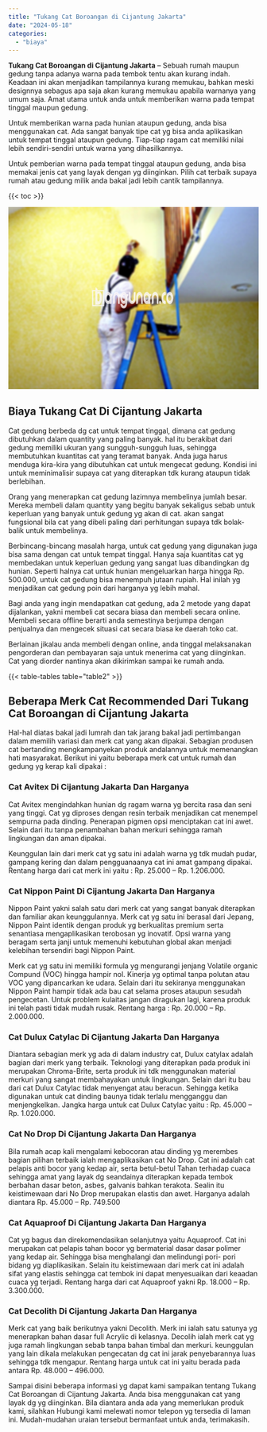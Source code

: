 ```yaml
---
title: "Tukang Cat Boroangan di Cijantung Jakarta"
date: "2024-05-18"
categories: 
  - "biaya"
---
```


**Tukang Cat Boroangan di Cijantung Jakarta** – Sebuah rumah maupun gedung tanpa adanya warna pada tembok tentu akan kurang indah. Keadaan ini akan menjadikan tampilannya kurang memukau, bahkan meski designnya sebagus apa saja akan kurang memukau apabila warnanya yang umum saja. Amat utama untuk anda untuk memberikan warna pada tempat tinggal maupun gedung.

Untuk memberikan warna pada hunian ataupun gedung, anda bisa menggunakan cat. Ada sangat banyak tipe cat yg bisa anda aplikasikan untuk tempat tinggal ataupun gedung. Tiap-tiap ragam cat memiliki nilai lebih sendiri-sendiri untuk warna yang dihasilkannya.

Untuk pemberian warna pada tempat tinggal ataupun gedung, anda bisa memakai jenis cat yang layak dengan yg diinginkan. Pilih cat terbaik supaya rumah atau gedung milik anda bakal jadi lebih cantik tampilannya.

{{< toc >}}

![Tukang Cat Boroangan di Cijantung Jakarta](/images/jasa-cat-murah25.png)

## Biaya Tukang Cat Di Cijantung Jakarta

Cat gedung berbeda dg cat untuk tempat tinggal, dimana cat gedung dibutuhkan dalam quantity yang paling banyak. hal itu berakibat dari gedung memiliki ukuran yang sungguh-sungguh luas, sehingga membutuhkan kuantitas cat yang teramat banyak. Anda juga harus menduga kira-kira yang dibutuhkan cat untuk mengecat gedung. Kondisi ini untuk meminimalisir supaya cat yang diterapkan tdk kurang ataupun tidak berlebihan.

Orang yang menerapkan cat gedung lazimnya membelinya jumlah besar. Mereka membeli dalam quantity yang begitu banyak sekaligus sebab untuk keperluan yang banyak untuk gedung yg akan di cat. akan sangat fungsional bila cat yang dibeli paling dari perhitungan supaya tdk bolak-balik untuk membelinya.

Berbincang-bincang masalah harga, untuk cat gedung yang digunakan juga bisa sama dengan cat untuk tempat tinggal. Hanya saja kuantitas cat yg membedakan untuk keperluan gedung yang sangat luas dibandingkan dg hunian. Seperti halnya cat untuk hunian mengeluarkan harga hingga Rp. 500.000, untuk cat gedung bisa menempuh jutaan rupiah. Hal inilah yg menjadikan cat gedung poin dari harganya yg lebih mahal.

Bagi anda yang ingin mendapatkan cat gedung, ada 2 metode yang dapat dijalankan, yakni membeli cat secara biasa dan membeli secara online. Membeli secara offline berarti anda semestinya berjumpa dengan penjualnya dan mengecek situasi cat secara biasa ke daerah toko cat.

Berlainan jikalau anda membeli dengan online, anda tinggal melaksanakan pengorderan dan pembayaran saja untuk menerima cat yang diinginkan. Cat yang diorder nantinya akan dikirimkan sampai ke rumah anda.

{{< table-tables table="table2" >}}

## Beberapa Merk Cat Recommended Dari Tukang Cat Boroangan di Cijantung Jakarta

Hal-hal diatas bakal jadi lumrah dan tak jarang bakal jadi pertimbangan dalam memilih variasi dan merk cat yang akan dipakai. Sebagian produsen cat bertanding mengkampanyekan produk andalannya untuk memenangkan hati masyarakat. Berikut ini yaitu beberapa merk cat untuk rumah dan gedung yg kerap kali dipakai :

### Cat Avitex Di Cijantung Jakarta Dan Harganya

Cat Avitex mengindahkan hunian dg ragam warna yg bercita rasa dan seni yang tinggi. Cat yg diproses dengan resin terbaik menjadikan cat menempel sempurna pada dinding. Penerapan pigmen opsi menciptakan cat ini awet. Selain dari itu tanpa penambahan bahan merkuri sehingga ramah lingkungan dan aman dipakai.

Keunggulan lain dari merk cat yg satu ini adalah warna yg tdk mudah pudar, gampang kering dan dalam pengguanaanya cat ini amat gampang dipakai. Rentang harga dari cat merk ini yaitu : Rp. 25.000 – Rp. 1.206.000.

### Cat Nippon Paint Di Cijantung Jakarta Dan Harganya

Nippon Paint yakni salah satu dari merk cat yang sangat banyak diterapkan dan familiar akan keunggulannya. Merk cat yg satu ini berasal dari Jepang, Nippon Paint identik dengan produk yg berkualitas premium serta senantiasa mengaplikasikan terobosan yg inovatif. Opsi warna yang beragam serta janji untuk memenuhi kebutuhan global akan menjadi kelebihan tersendiri bagi Nippon Paint.

Merk cat yg satu ini memiliki formula yg mengurangi jenjang Volatile organic Compund (VOC) hingga hampir nol. Kinerja yg optimal tanpa polutan atau VOC yang dipancarkan ke udara. Selain dari itu sekiranya menggunakan Nippon Paint hampir tidak ada bau cat selama proses ataupun sesudah pengecetan. Untuk problem kulaitas jangan diragukan lagi, karena produk ini telah pasti tidak mudah rusak. Rentang harga : Rp. 20.000 – Rp. 2.000.000.

### Cat Dulux Catylac Di Cijantung Jakarta Dan Harganya

Diantara sebagian merk yg ada di dalam industry cat, Dulux catylax adalah bagian dari merk yang terbaik. Teknologi yang diterapkan pada produk ini merupakan Chroma-Brite, serta produk ini tdk menggunakan material merkuri yang sangat membahayakan untuk lingkungan. Selain dari itu bau dari cat Dulux Catylac tidak menyengat atau beracun. Sehingga ketika digunakan untuk cat dinding baunya tidak terlalu mengganggu dan menjengkelkan. Jangka harga untuk cat Dulux Catylac yaitu : Rp. 45.000 – Rp. 1.020.000.

### Cat No Drop Di Cijantung Jakarta Dan Harganya

Bila rumah acap kali mengalami kebocoran atau dinding yg merembes bagian pilihan terbaik ialah mengaplikasikan cat No Drop. Cat ini adalah cat pelapis anti bocor yang kedap air, serta betul-betul Tahan terhadap cuaca sehingga amat yang layak dg seandainya diterapkan kepada tembok berbahan dasar beton, asbes, galvanis bahkan terakota. Sealin itu keistimewaan dari No Drop merupakan elastis dan awet. Harganya adalah diantara Rp. 45.000 – Rp. 749.500

### Cat Aquaproof Di Cijantung Jakarta Dan Harganya

Cat yg bagus dan direkomendasikan selanjutnya yaitu Aquaproof. Cat ini merupakan cat pelapis tahan bocor yg bermaterial dasar dasar polimer yang kedap air. Sehingga bisa menghalangi dan melindungi pori- pori bidang yg diaplikasikan. Selain itu keistimewaan dari merk cat ini adalah sifat yang elastis sehingga cat tembok ini dapat menyesuaikan dari keaadan cuaca yg terjadi. Rentang harga dari cat Aquaproof yakni Rp. 18.000 – Rp. 3.300.000.

### Cat Decolith Di Cijantung Jakarta Dan Harganya

Merk cat yang baik berikutnya yakni Decolith. Merk ini ialah satu satunya yg menerapkan bahan dasar full Acrylic di kelasnya. Decolih ialah merk cat yg juga ramah lingkungan sebab tanpa bahan timbal dan merkuri. keunggulan yang lain dikala melakukan pengecatan dg cat ini jarak penyebarannya luas sehingga tdk mengapur. Rentang harga untuk cat ini yaitu berada pada antara Rp. 48.000 – 496.000.

Sampai disini beberapa informasi yg dapat kami sampaikan tentang Tukang Cat Boroangan di Cijantung Jakarta. Anda bisa menggunakan cat yang layak dg yg diinginkan. Bila diantara anda ada yang memerlukan produk kami, silahkan Hubungi kami melewati nomor telepon yg tersedia di laman ini. Mudah-mudahan uraian tersebut bermanfaat untuk anda, terimakasih.
